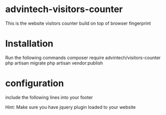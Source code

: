 # advintech-visitors-counter
This is the website visitors counter build on top of browser fingerprint

# Installation
Run the following commands
composer require advintech/visitors-counter
php artisan migrate
php artisan vendor:publish

# configuration
include the following lines into your footer
<script src="{{ asset('vendor/visitors-counter/client.min.js')}}"></script>
<script src="{{ asset('vendor/visitors-counter/visitors.logs.js')}}"></script>

Hint: Make sure you have jquery plugin loaded to your website

